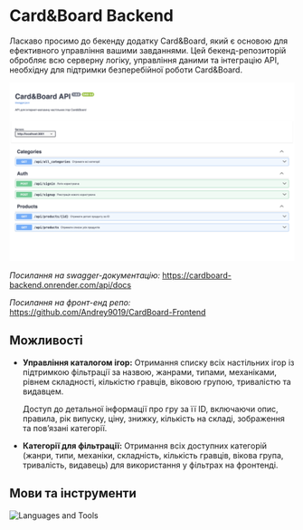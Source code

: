 # Card&Board Backend

Ласкаво просимо до бекенду додатку Card&Board, який є основою для ефективного управління вашими завданнями. Цей бекенд-репозиторій обробляє всю серверну логіку, управління даними та інтеграцію API, необхідну для підтримки безперебійної роботи Card&Board.

![Card&BoardScreenshot](/public/swagger.png) 

_Посилання на swagger-документацію:_ https://cardboard-backend.onrender.com/api/docs

_Посилання на фронт-енд репо:_ https://github.com/Andrey9019/CardBoard-Frontend

## Можливості

- **Управління каталогом ігор:**
  Отримання списку всіх настільних ігор із підтримкою фільтрації за назвою, жанрами, типами, механіками, рівнем складності, кількістю гравців, віковою групою, тривалістю та видавцем.

  Доступ до детальної інформації про гру за її ID, включаючи опис, правила, рік випуску, ціну, знижку, кількість на складі, зображення та пов’язані категорії.

- **Категорії для фільтрації:**
  Отримання всіх доступних категорій (жанри, типи, механіки, складність, кількість гравців, вікова група, тривалість, видавець) для використання у фільтрах на фронтенді.

## Мови та інструменти

![Languages and Tools](https://skills.syvixor.com/api/icons?i=nodejs,ts,expressjs,prisma,postgresql,vercel,swagger,cloudinary,eslint,prettier,postman,vscode&perline=12)
